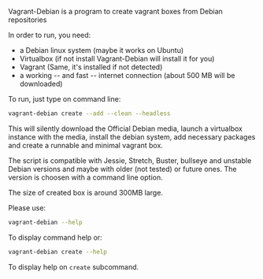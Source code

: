 Vagrant-Debian is a program to create vagrant boxes from Debian repositories

In order to run, you need:
- a Debian linux system (maybe it works on Ubuntu)
- Virtualbox (if not install Vagrant-Debian will install it for you)
- Vagrant (Same, it's installed if not detected)
- a working -- and fast -- internet connection (about 500 MB will be downloaded)

To run, just type on command line:
``` bash
vagrant-debian create --add --clean --headless
```

This will silently download the Official Debian media, launch a virtualbox instance with the media, install the debian system, add necessary packages and create a runnable and minimal vagrant box.

The script is compatible with Jessie, Stretch, Buster, bullseye and unstable Debian versions and maybe with older (not tested) or future ones. The version is choosen with a command line option.

The size of created box is around 300MB large.

Please use:
``` bash
vagrant-debian --help
```
To display command help
or:
``` bash
vagrant-debian create --help
```
To display help on `create` subcommand.
